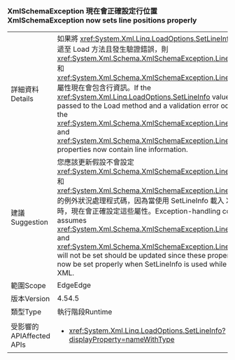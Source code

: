 ### <a name="xmlschemaexception-now-sets-line-positions-properly"></a><span data-ttu-id="76446-101">XmlSchemaException 現在會正確設定行位置</span><span class="sxs-lookup"><span data-stu-id="76446-101">XmlSchemaException now sets line positions properly</span></span>

|   |   |
|---|---|
|<span data-ttu-id="76446-102">詳細資料</span><span class="sxs-lookup"><span data-stu-id="76446-102">Details</span></span>|<span data-ttu-id="76446-103">如果將 <xref:System.Xml.Linq.LoadOptions.SetLineInfo> 值傳遞至 Load 方法且發生驗證錯誤，則 <xref:System.Xml.Schema.XmlSchemaException.LineNumber> 和 <xref:System.Xml.Schema.XmlSchemaException.LinePosition> 屬性現在會包含行資訊。</span><span class="sxs-lookup"><span data-stu-id="76446-103">If the <xref:System.Xml.Linq.LoadOptions.SetLineInfo> value is passed to the Load method and a validation error occurs, the <xref:System.Xml.Schema.XmlSchemaException.LineNumber> and <xref:System.Xml.Schema.XmlSchemaException.LinePosition> properties now contain line information.</span></span>|
|<span data-ttu-id="76446-104">建議</span><span class="sxs-lookup"><span data-stu-id="76446-104">Suggestion</span></span>|<span data-ttu-id="76446-105">您應該更新假設不會設定 <xref:System.Xml.Schema.XmlSchemaException.LineNumber> 和 <xref:System.Xml.Schema.XmlSchemaException.LinePosition> 的例外狀況處理程式碼，因為當使用 SetLineInfo 載入 XML 時，現在會正確設定這些屬性。</span><span class="sxs-lookup"><span data-stu-id="76446-105">Exception-handling code that assumes <xref:System.Xml.Schema.XmlSchemaException.LineNumber> and <xref:System.Xml.Schema.XmlSchemaException.LinePosition> will not be set should be updated since these properties will now be set properly when SetLineInfo is used while loading XML.</span></span>|
|<span data-ttu-id="76446-106">範圍</span><span class="sxs-lookup"><span data-stu-id="76446-106">Scope</span></span>|<span data-ttu-id="76446-107">Edge</span><span class="sxs-lookup"><span data-stu-id="76446-107">Edge</span></span>|
|<span data-ttu-id="76446-108">版本</span><span class="sxs-lookup"><span data-stu-id="76446-108">Version</span></span>|<span data-ttu-id="76446-109">4.5</span><span class="sxs-lookup"><span data-stu-id="76446-109">4.5</span></span>|
|<span data-ttu-id="76446-110">類型</span><span class="sxs-lookup"><span data-stu-id="76446-110">Type</span></span>|<span data-ttu-id="76446-111">執行階段</span><span class="sxs-lookup"><span data-stu-id="76446-111">Runtime</span></span>|
|<span data-ttu-id="76446-112">受影響的 API</span><span class="sxs-lookup"><span data-stu-id="76446-112">Affected APIs</span></span>|<ul><li><xref:System.Xml.Linq.LoadOptions.SetLineInfo?displayProperty=nameWithType></li></ul>|

